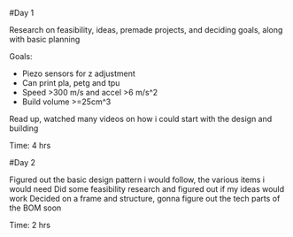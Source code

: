 #Day 1

Research on feasibility, ideas, premade projects, and deciding goals, along with basic planning

Goals: 
- Piezo sensors for z adjustment
- Can print pla, petg and tpu
- Speed >300 m/s and accel >6 m/s^2
- Build volume >=25cm^3

Read up, watched many videos on how i could start with the design and building

Time: 4 hrs

#Day 2

Figured out the basic design pattern i would follow, the various items i would need
Did some feasibility research and figured out if my ideas would work
Decided on a frame and structure, gonna figure out the tech parts of the BOM soon

Time: 2 hrs
